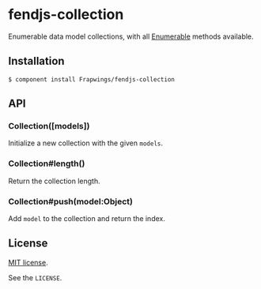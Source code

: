# fendjs-collection

  Enumerable data model collections, with all [Enumerable](https://github.com/component/enumerable)
  methods available.

## Installation

    $ component install Frapwings/fendjs-collection

## API

### Collection([models])

  Initialize a new collection with the given `models`.

### Collection#length()

  Return the collection length.

### Collection#push(model:Object)

  Add `model` to the collection and return the index.

## License

[MIT license](http://www.opensource.org/licenses/mit-license.php).

See the `LICENSE`.
